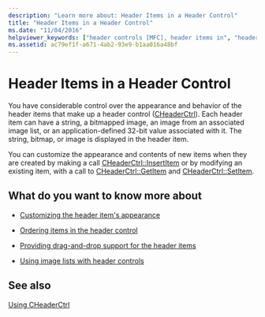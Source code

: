 ```yaml
---
description: "Learn more about: Header Items in a Header Control"
title: "Header Items in a Header Control"
ms.date: "11/04/2016"
helpviewer_keywords: ["header controls [MFC], header items in", "header items in header controls [MFC]", "CHeaderCtrl class [MFC], header items in", "controls [MFC], header"]
ms.assetid: ac79ef1f-a671-4ab2-93e9-b1aa016a48bf
---
```

# Header Items in a Header Control

You have considerable control over the appearance and behavior of the header items that make up a header control ([CHeaderCtrl](reference/cheaderctrl-class.md)). Each header item can have a string, a bitmapped image, an image from an associated image list, or an application-defined 32-bit value associated with it. The string, bitmap, or image is displayed in the header item.

You can customize the appearance and contents of new items when they are created by making a call [CHeaderCtrl::InsertItem](reference/cheaderctrl-class.md#insertitem) or by modifying an existing item, with a call to [CHeaderCtrl::GetItem](reference/cheaderctrl-class.md#getitem) and [CHeaderCtrl::SetItem](reference/cheaderctrl-class.md#setitem).

## What do you want to know more about

- [Customizing the header item's appearance](customizing-the-header-item-s-appearance.md)

- [Ordering items in the header control](ordering-items-in-the-header-control.md)

- [Providing drag-and-drop support for the header items](providing-drag-and-drop-support-for-header-items.md)

- [Using image lists with header controls](using-image-lists-with-header-controls.md)

## See also

[Using CHeaderCtrl](using-cheaderctrl.md)
